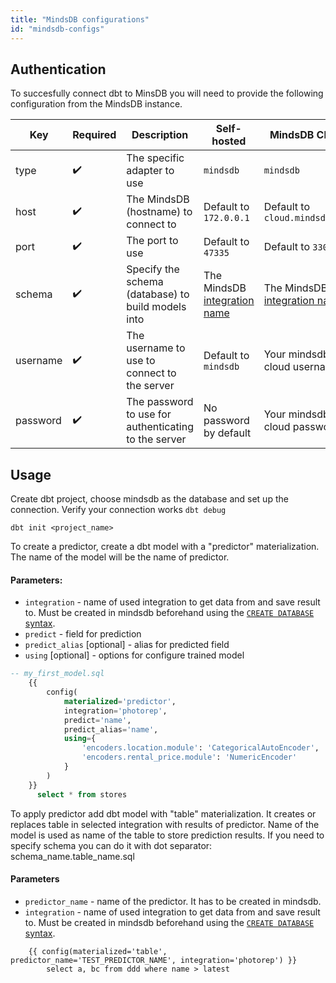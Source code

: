 ```yaml
---
title: "MindsDB configurations"
id: "mindsdb-configs"
---
```


## Authentication

To succesfully connect dbt to MinsDB you will need to provide the following configuration from the MindsDB instance.

| Key   | Required| Description | Self-hosted | MindsDB Cloud |
|---------|-------------------------|---------------------------|-------------------------|--------------------------|
| type     |    ✔️   | The specific adapter to use                          | `mindsdb`                      | `mindsdb` |
| host     |    ✔️   | The MindsDB (hostname) to connect to                 | Default to `172.0.0.1`         | Default to `cloud.mindsdb.com`|
| port     |    ✔️   | The port to use                                      | Default to  `47335`             | Default to `3306`|
| schema   |    ✔️   | Specify the schema (database) to build models into   | The MindsDB [integration name](https://docs.mindsdb.com/sql/create/databases/)|The MindsDB [integration name](https://docs.mindsdb.com/sql/create/databases/)
| username |    ✔️   | The username to use to connect to the server         | Default to `mindsdb` | Your mindsdb cloud username|
| password |    ✔️   | The password to use for authenticating to the server | No password by default| Your mindsdb cloud password|

## Usage

Create dbt project, choose mindsdb as the database and set up the connection. Verify your connection works `dbt debug`

`dbt init <project_name>`

To create a predictor, create a dbt model with a "predictor" materialization. The name of the model will be the name of predictor.

#### Parameters:
- `integration` - name of used integration to get data from and save result to. Must be created in mindsdb beforehand using the [`CREATE DATABASE` syntax](https://docs.mindsdb.com/sql/create/databases/).
- `predict` - field for prediction
- `predict_alias` [optional] - alias for predicted field
- `using` [optional] - options for configure trained model

```sql
-- my_first_model.sql    
    {{
        config(
            materialized='predictor',
            integration='photorep',
            predict='name',
            predict_alias='name',
            using={
                'encoders.location.module': 'CategoricalAutoEncoder',
                'encoders.rental_price.module': 'NumericEncoder'
            }
        )
    }}
      select * from stores
```

To apply predictor add dbt model with "table" materialization. It creates or replaces table in selected integration with results of predictor.
Name of the model is used as name of the table to store prediction results.
If you need to specify schema you can do it with dot separator: schema_name.table_name.sql  

#### Parameters
- `predictor_name` - name of the predictor. It has to be created in mindsdb.
- `integration` - name of used integration to get data from and save result to. Must be created in mindsdb beforehand using the [`CREATE DATABASE` syntax](https://docs.mindsdb.com/sql/create/databases/).

```    
    {{ config(materialized='table', predictor_name='TEST_PREDICTOR_NAME', integration='photorep') }}
        select a, bc from ddd where name > latest
```

